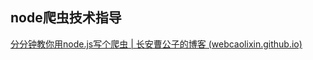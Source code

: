 ## node爬虫技术指导

[分分钟教你用node.js写个爬虫 | 长安曹公子的博客 (webcaolixin.github.io)](https://webcaolixin.github.io/2018/06/08/news-spider/)
